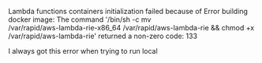 Lambda functions containers initialization failed because of Error building docker image: The command '/bin/sh -c mv                     
/var/rapid/aws-lambda-rie-x86_64 /var/rapid/aws-lambda-rie && chmod +x /var/rapid/aws-lambda-rie' returned a non-zero code: 133    

I always got this error when trying to run local